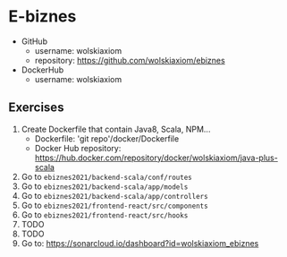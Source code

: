 # E-biznes 
* GitHub
  * username: wolskiaxiom
  * repository: https://github.com/wolskiaxiom/ebiznes
* DockerHub
  * username: wolskiaxiom


## Exercises
1. Create Dockerfile that contain Java8, Scala, NPM...
    *  Dockerfile: 'git repo'/docker/Dockerfile
    *  Docker Hub repository: https://hub.docker.com/repository/docker/wolskiaxiom/java-plus-scala
2. Go to `ebiznes2021/backend-scala/conf/routes`
3. Go to `ebiznes2021/backend-scala/app/models`
4. Go to `ebiznes2021/backend-scala/app/controllers`
5. Go to `ebiznes2021/frontend-react/src/components`
6. Go to `ebiznes2021/frontend-react/src/hooks`
7. TODO 
8. TODO
9. Go to: https://sonarcloud.io/dashboard?id=wolskiaxiom_ebiznes